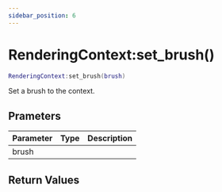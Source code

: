 ```yaml
---
sidebar_position: 6
---
```


# RenderingContext:set_brush()
```lua
RenderingContext:set_brush(brush)
```
Set a brush to the context.


## Prameters
|Parameter|Type|Description|
|-|-|-|
|brush|||


## Return Values
